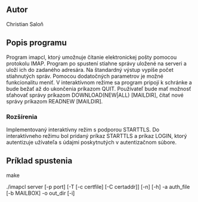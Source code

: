 ## Autor

Christian Saloň

## Popis programu

Program imapcl, ktorý umožnuje čítanie elektronickej pošty pomocou protokolu IMAP. Program po spustení stiahne správy uložené na serveri a uloží ich do zadaného adresára. Na štandardný výstup vypíše počet stiahnutých správ. Pomocou dodatočných parametrov je možné funkcionalitu meniť. V interaktívnom režime sa program pripojí k schránke a bude bežať až do ukončenia príkazom QUIT. Používateľ bude mať možnosť sťahovať správy príkazom DOWNLOAD(NEW|ALL) [MAILDIR], čítať nové správy príkazom READNEW [MAILDIR].

### Rozšírenia

Implementovaný interaktívny režim s podporou STARTTLS. Do interaktívneho režimu bol pridaný príkaz STARTTLS a príkaz LOGIN, ktorý autentizuje užívateľa s údajmi poskytnutých v autentizačnom súbore.

## Príklad spustenia

make

./imapcl server [-p port] [-T [-c certfile] [-C certaddr]] [-n] [-h] -a auth_file [-b MAILBOX] -o out_dir [-i]
